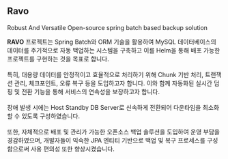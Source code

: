 ## Ravo
Robust And Versatile Open-source spring batch based backup solution
</br>

**RAVO** 프로젝트는 Spring Batch와 ORM 기술을 활용하여 MySQL 데이터베이스의 데이터를 주기적으로 자동 백업하는 시스템을 구축하고 이를 Helm을 통해 배포 가능한 프로젝트를 구현하는 것을 목표로 합니다. </br></br>
특히, 대용량 데이터를 안정적이고 효율적으로 처리하기 위해 Chunk 기반 처리, 트랜잭션 관리, 체크포인트, 오류 복구 등을 도입하고자 합니다.
이와 함께 자동화된 실시간 덤핑 및 전환 기능을 통해 서비스의 연속성을 보장하고자 합니다. </br></br>
장애 발생 시에는 Host Standby DB Server로 신속하게 전환되어 다운타임을 최소화할 수 있도록 구성하였습니다. </br></br>
또한, 자체적으로 배포 및 관리가 가능한 오픈소스 백업 솔루션을 도입하여 운영 부담을 경감하였으며, 개발자들이 익숙한 JPA 엔티티 기반으로 백업 및 복구 프로세스를 구성함으로써 사용 편의성 또한 향상시켰습니다. </br></br>
